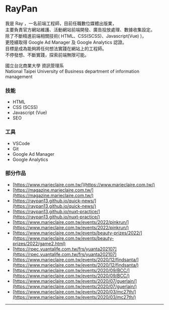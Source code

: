 # RayPan  

我是 Ray ，一名前端工程師，目前任職數位媒體出版業，  
主要負責官方網站維護、活動網站前端開發、廣告投放處理、數據收集設定。  
除了不斷精進前端相關技術( HTML、CSS(SCSS)、Javascript(Vue) )，  
更陸續取得 Google Ad Manager 及 Google Analytics 認證。  
目標是成為能夠將任何想法實踐在網站上的工程師。  
不停發想、不斷實踐，探索前端無限可能。  

國立台北商業大學 資訊管理系  
National Taipei University of Business department of information management

### 技能
 - HTML
 - CSS (SCSS)
 - Javascript (Vue)
 - SEO

### 工具
 - VSCode
 - Git
 - Google Ad Manager
 - Google Analytics

### 部分作品
- [https://www.marieclaire.com.tw/](https://www.marieclaire.com.tw/)
- [https://magazine.marieclaire.com.tw/](https://magazine.marieclaire.com.tw/)
- [https://raypan13.github.io/quick-news/](https://raypan13.github.io/quick-news/)
- [https://raypan13.github.io/nuxt-practice/](https://raypan13.github.io/nuxt-practice/)
- [https://www.marieclaire.com.tw/events/2022/pinkrun/](https://www.marieclaire.com.tw/events/2022/pinkrun/)
- [https://www.marieclaire.com.tw/events/beauty-prizes/2022/](https://www.marieclaire.com.tw/events/beauty-prizes/2022/game2.html)
- [https://rpec.yuantalife.com.tw/frs/yuanta202107](https://rpec.yuantalife.com.tw/frs/yuanta202107)
- [https://www.marieclaire.com.tw/events/2020/12/findsanta/](https://www.marieclaire.com.tw/events/2020/12/findsanta/)
- [https://www.marieclaire.com.tw/events/2020/09/BCC/](https://www.marieclaire.com.tw/events/2020/09/BCC/)
- [https://www.marieclaire.com.tw/events/2020/07/guerlain/](https://www.marieclaire.com.tw/events/2020/07/guerlain/)
- [https://www.marieclaire.com.tw/events/2020/03/mc27th/](https://www.marieclaire.com.tw/events/2020/03/mc27th/)
___
